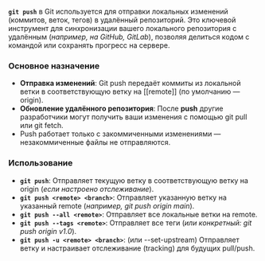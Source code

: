 **`git push`** в Git используется для отправки локальных изменений (коммитов, веток, тегов) в удалённый репозиторий.
Это ключевой инструмент для синхронизации вашего локального репозитория с удалённым (*например, на GitHub, GitLab*), позволяя делиться кодом с командой или сохранять прогресс на сервере.


### Основное назначение

- **Отправка изменений**: Git push передаёт коммиты из локальной ветки в соответствующую ветку на [[remote]] (по умолчанию — origin).
- **Обновление удалённого репозитория**: После **push** другие разработчики могут получить ваши изменения с помощью git pull или git fetch.
- Push работает только с закоммиченными изменениями — незакоммиченные файлы не отправляются.


### Использование

- **`git push`**: Отправляет текущую ветку в соответствующую ветку на origin (*если настроено отслеживание*).
- **`git push <remote> <branch>`**: Отправляет указанную ветку на указанный remote (*например, git push origin main*).
- **`git push --all <remote>`**: Отправляет все локальные ветки на remote.
- **`git push --tags <remote>`**: Отправляет все теги (*или конкретный: git push origin v1.0*).
- **`git push -u <remote> <branch>`**: (или --set-upstream) Отправляет ветку и настраивает отслеживание (tracking) для будущих pull/push.